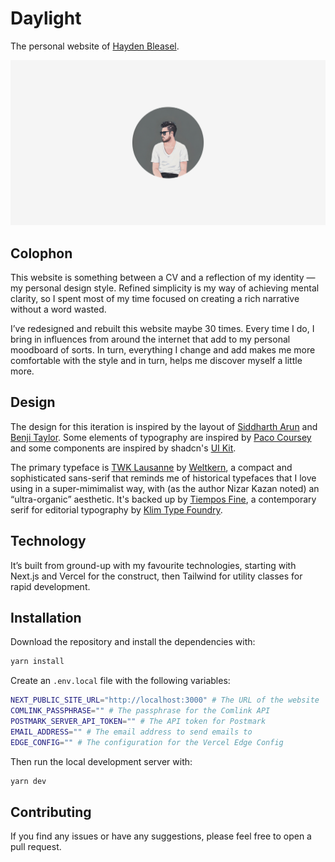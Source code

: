 # Daylight

The personal website of [Hayden Bleasel](https://haydenbleasel.com/).

![Cover Photo](./app/opengraph-image.png)

## Colophon

This website is something between a CV and a reflection of my identity — my personal design style. Refined simplicity is my way of achieving mental clarity, so I spent most of my time focused on creating a rich narrative without a word wasted.

I’ve redesigned and rebuilt this website maybe 30 times. Every time I do, I bring in influences from around the internet that add to my personal moodboard of sorts. In turn, everything I change and add makes me more comfortable with the style and in turn, helps me discover myself a little more.

## Design

The design for this iteration is inspired by the layout of [Siddharth Arun](https://sdrn.co/) and [Benji Taylor](https://benjitaylor.info/). Some elements of typography are inspired by [Paco Coursey](https://paco.me/) and some components are inspired by shadcn's [UI Kit](https://ui.shadcn.com/).

The primary typeface is [TWK Lausanne](https://www.weltkern.com/shop/detail-typeface/lausanne) by [Weltkern](https://www.weltkern.com/), a compact and sophisticated sans-serif that reminds me of historical typefaces that I love using in a super-mimimalist way, with (as the author Nizar Kazan noted) an “ultra-organic” aesthetic. It's backed up by [Tiempos Fine](https://klim.co.nz/retail-fonts/tiempos-fine/), a contemporary serif for editorial typography by [Klim Type Foundry](https://klim.co.nz/).

## Technology

It’s built from ground-up with my favourite technologies, starting with Next.js and Vercel for the construct, then Tailwind for utility classes for rapid development.

## Installation

Download the repository and install the dependencies with:

```sh
yarn install
```

Create an `.env.local` file with the following variables:

```sh
NEXT_PUBLIC_SITE_URL="http://localhost:3000" # The URL of the website
COMLINK_PASSPHRASE="" # The passphrase for the Comlink API
POSTMARK_SERVER_API_TOKEN="" # The API token for Postmark
EMAIL_ADDRESS="" # The email address to send emails to
EDGE_CONFIG="" # The configuration for the Vercel Edge Config
```

Then run the local development server with:

```sh
yarn dev
```

## Contributing

If you find any issues or have any suggestions, please feel free to open a pull request.
